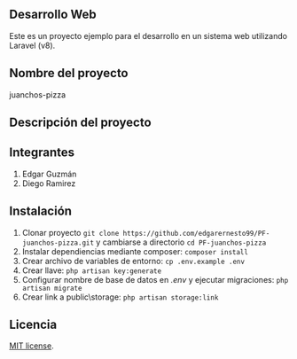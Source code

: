 ## Desarrollo Web

Este es un proyecto ejemplo para el desarrollo en un sistema web utilizando Laravel (v8).

## Nombre del proyecto
juanchos-pizza

## Descripción del proyecto


## Integrantes
1. Edgar Guzmán
2. Diego Ramirez

## Instalación

1. Clonar proyecto `git clone https://github.com/edgarernesto99/PF-juanchos-pizza.git` y cambiarse a directorio `cd PF-juanchos-pizza`
2. Instalar dependiencias mediante composer: `composer install`
3. Crear archivo de variables de entorno: `cp .env.example .env`
4. Crear llave: `php artisan key:generate`
5. Configurar nombre de base de datos en _.env_ y ejecutar migraciones: `php artisan migrate`
6. Crear link a public\storage: `php artisan storage:link`

## Licencia

[MIT license](https://opensource.org/licenses/MIT).
